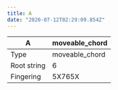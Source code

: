 ```yaml
---
title: A
date: "2020-07-12T02:29:09.854Z"
---
```


|A|moveable_chord|
|---|---|
|Type|moveable_chord|
|Root string|6|
|Fingering|5X765X|

